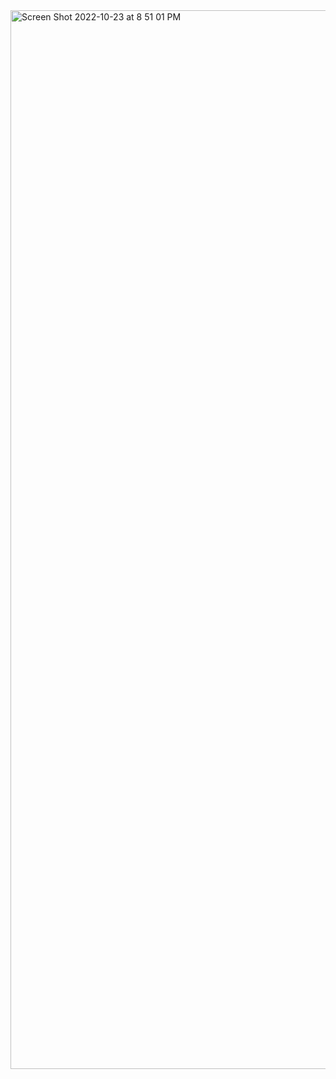 <img width="1694" alt="Screen Shot 2022-10-23 at 8 51 01 PM" src="https://user-images.githubusercontent.com/1130416/197445394-e4afcee2-63d7-46a1-8486-c76f8703dedd.png">
